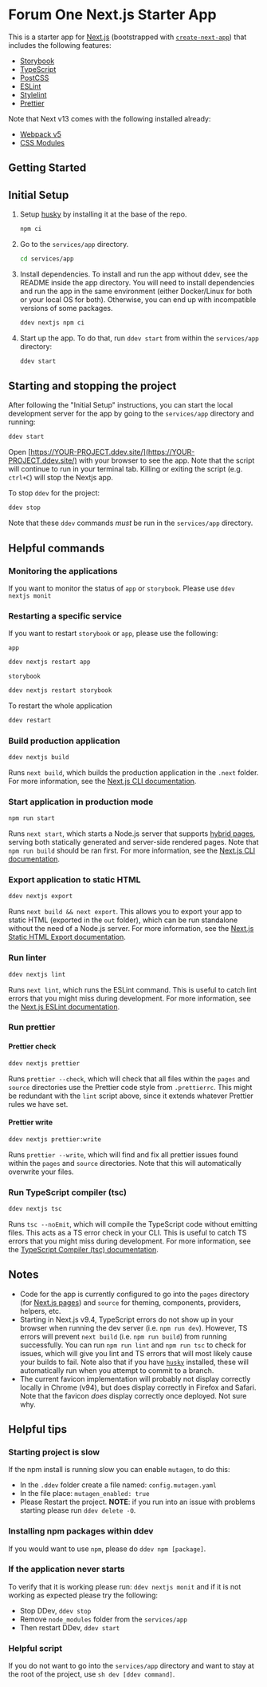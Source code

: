 # Forum One Next.js Starter App

This is a starter app for [Next.js](https://nextjs.org/) (bootstrapped with [`create-next-app`](https://github.com/vercel/next.js/tree/canary/packages/create-next-app)) that includes the following features:
* [Storybook](https://storybook.js.org)
* [TypeScript](https://www.typescriptlang.org/)
* [PostCSS](https://postcss.org/)
* [ESLint](https://eslint.org/)
* [Stylelint](https://stylelint.io/)
* [Prettier](https://prettier.io/)

Note that Next v13 comes with the following installed already:
* [Webpack v5](https://webpack.js.org/concepts/)
* [CSS Modules](https://github.com/css-modules/css-modules)

## Getting Started

## Initial Setup

1. Setup [husky](https://typicode.github.io/husky/#/) by installing it at the base of the repo.
    ```bash
    npm ci
    ```

2. Go to the `services/app` directory.
    ```bash
    cd services/app
    ```
   
3. Install dependencies. To install and run the app without ddev, see the README inside the app directory.
   You will need to install dependencies and run the app in the same environment (either Docker/Linux for both
   or your local OS for both). Otherwise, you can end up with incompatible versions of some packages.
   ```bash
   ddev nextjs npm ci
   ```

3. Start up the app. To do that, run `ddev start` from within the `services/app` directory:
    ```bash
    ddev start
    ```

## Starting and stopping the project

After following the "Initial Setup" instructions, you can start the local development server for the app by going to the `services/app` directory and running:
```bash
ddev start
```
Open [https://YOUR-PROJECT.ddev.site/](https://YOUR-PROJECT.ddev.site/) with your browser to see the app. Note that the script will continue to run in your terminal tab. Killing or exiting the script (e.g. `ctrl+C`) will stop the Nextjs app.

To stop `ddev` for the project:
```bash
ddev stop
```

Note that these `ddev` commands _must_ be run in the `services/app` directory.

## Helpful commands

### Monitoring the applications
If you want to monitor the status of `app` or `storybook`. Please use `ddev nextjs monit`

### Restarting a specific service
If you want to restart `storybook` or `app`, please use the following:

`app`
```bash
ddev nextjs restart app
```
`storybook`
```bash
ddev nextjs restart storybook
```

To restart the whole application

```bash
ddev restart
```

### Build production application

```bash
ddev nextjs build
```
Runs `next build`, which builds the production application in the `.next` folder. For more information, see the [Next.js CLI documentation](https://nextjs.org/docs/api-reference/cli#build).

### Start application in production mode

```bash
npm run start
```

Runs `next start`, which starts a Node.js server that supports [hybrid pages](https://nextjs.org/docs/basic-features/pages), serving both statically generated and server-side rendered pages. Note that `npm run build` should be ran first. For more information, see the [Next.js CLI documentation](https://nextjs.org/docs/api-reference/cli#production).

### Export application to static HTML

```bash
ddev nextjs export
```

Runs `next build && next export`. This allows you to export your app to static HTML (exported in the `out` folder), which can be run standalone without the need of a Node.js server. For more information, see the [Next.js Static HTML Export documentation](https://nextjs.org/docs/advanced-features/static-html-export).

### Run linter

```bash
ddev nextjs lint
```

Runs `next lint`, which runs the ESLint command. This is useful to catch lint errors that you might miss during development. For more information, see the [Next.js ESLint documentation](https://nextjs.org/docs/basic-features/eslint).

### Run prettier

#### Prettier check

```bash
ddev nextjs prettier
```

Runs `prettier --check`, which will check that all files within the `pages` and `source` directories use the Prettier code style from `.prettierrc`. This might be redundant with the `lint` script above, since it extends whatever Prettier rules we have set.

#### Prettier write

```bash
ddev nextjs prettier:write
```

Runs `prettier --write`, which will find and fix all prettier issues found within the `pages` and `source` directories. Note that this will automatically overwrite your files.

### Run TypeScript compiler (tsc)

```bash
ddev nextjs tsc
```

Runs `tsc --noEmit`, which will compile the TypeScript code without emitting files. This acts as a TS error check in your CLI. This is useful to catch TS errors that you might miss during development. For more information, see the [TypeScript Compiler (tsc) documentation](https://www.typescriptlang.org/docs/handbook/compiler-options.html).


## Notes

* Code for the app is currently configured to go into the `pages` directory (for [Next.js pages](https://nextjs.org/docs/basic-features/pages)) and `source` for theming, components, providers, helpers, etc.
* Starting in Next.js v9.4, TypeScript errors do not show up in your browser when running the dev server (i.e. `npm run dev`). However, TS errors will prevent `next build` (i.e. `npm run build`) from running successfully. You can run `npm run lint` and `npm run tsc` to check for issues, which will give you lint and TS errors that will most likely cause your builds to fail. Note also that if you have [`husky`](https://typicode.github.io/husky/#/) installed, these will automatically run when you attempt to commit to a branch.
* The current favicon implementation will probably not display correctly locally in Chrome (v94), but does display correctly in Firefox and Safari. Note that the favicon _does_ display correctly once deployed. Not sure why.


## Helpful tips

### Starting project is slow

If the npm install is running slow you can enable `mutagen`, to do this:
* In the `.ddev` folder create a file named: `config.mutagen.yaml`
* In the file place: `mutagen_enabled: true`
* Please Restart the project.
**NOTE**: if you run into an issue with problems starting please run `ddev delete -O`.

### Installing npm packages within ddev

If you would want to use `npm`, please do `ddev npm [package]`.

### If the application never starts

To verify that it is working please run: `ddev nextjs monit` and if it is not working as expected please try the following:
* Stop DDev, `ddev stop`
* Remove `node_modules` folder from the `services/app`
* Then restart DDev, `ddev start`

### Helpful script

If you do not want to go into the `services/app` directory and want to stay at the root of the project, use `sh dev [ddev command]`.

